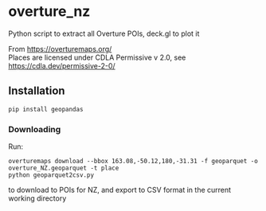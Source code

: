 # overture_nz
Python script to extract all Overture POIs, deck.gl to plot it

From https://overturemaps.org/  
Places are licensed under CDLA Permissive v 2.0, see https://cdla.dev/permissive-2-0/

## Installation

`pip install geopandas`

### Downloading

Run:

`overturemaps download --bbox 163.08,-50.12,180,-31.31 -f geoparquet -o overture_NZ.geoparquet -t place`  
`python geoparquet2csv.py`

to download to POIs for NZ, and export to CSV format in the current working directory